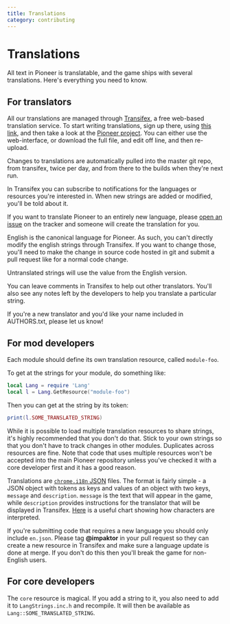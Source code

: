 ```yaml
---
title: Translations
category: contributing
---
```


# Translations

All text in Pioneer is translatable, and the game ships with several translations. Here's everything you need to know.

## For translators

All our translations are managed through [Transifex](https://transifex.com), a free web-based translation service. To start writing translations, sign up there, using [this link](https://app.transifex.com/signup/open-source/?join_org=pioneer&join_project=pioneer), and then take a look at the [Pioneer project](https://explore.transifex.com/pioneer/pioneer/). You can either use the web-interface, or download the full file, and edit off line, and then re-upload.

Changes to translations are automatically pulled into the master git repo, from transifex, twice per day, and from there to the builds when they're next run.

In Transifex you can subscribe to notifications for the languages or resources you're interested in. When new strings are added or modified, you'll be told about it.

If you want to translate Pioneer to an entirely new language, please [open an issue](https://github.com/pioneerspacesim/pioneer/issues) on the tracker and someone will create the translation for you.

English is the canonical language for Pioneer. As such, you can't directly modify the english strings through Transifex. If you want to change those, you'll need to make the change in source code hosted in git and submit a pull request like for a normal code change.

Untranslated strings will use the value from the English version.

You can leave comments in Transifex to help out other translators. You'll also see any notes left by the developers to help you translate a particular string.

If you're a new translator and you'd like your name included in AUTHORS.txt, please let us know!

## For mod developers

Each module should define its own translation resource, called `module-foo`.

To get at the strings for your module, do something like:

```lua
local Lang = require 'Lang'
local l = Lang.GetResource("module-foo")
```

Then you can get at the string by its token:

```lua
print(l.SOME_TRANSLATED_STRING)
```

While it is possible to load multiple translation resources to share strings, it's highly recommended that you don't do that. Stick to your own strings so that you don't have to track changes in other modules. Duplicates across resources are fine. Note that code that uses multiple resources won't be accepted into the main Pioneer repository unless you've checked it with a core developer first and it has a good reason.

Translations are [`chrome.i18n` JSON](https://developer.chrome.com/extensions/i18n.html) files. The format is fairly simple - a JSON object with tokens as keys and values of an object with two keys, `message` and `description`. `message` is the text that will appear in the game, while `description` provides instructions for the translator that will be displayed in Transifex. [Here](https://www.json.org/img/string.png) is a useful chart showing how characters are interpreted.

If you're submitting code that requires a new language you should only include `en.json`. Please tag **@impaktor** in your pull request so they can create a new resource in Transifex and make sure a language update is done at merge. If you don't do this then you'll break the game for non-English users.

## For core developers

The `core` resource is magical. If you add a string to it, you also need to add it to `LangStrings.inc.h` and recompile. It will then be available as `Lang::SOME_TRANSLATED_STRING`.

